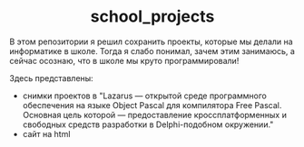 <h1 ALIGN="center">school_projects</h1>
В этом репозитории я решил сохранить проекты, которые мы делали на информатике в школе. Тогда я слабо понимал, зачем этим занимаюсь, а сейчас осознаю, что в школе мы круто программировали!

Здесь представлены:
- снимки проектов в "Lazarus — открытой среде программного обеспечения на языке Object Pascal для компилятора Free Pascal. Основная цель которой — предоставление кроссплатформенных и свободных средств разработки в Delphi-подобном окружении."
- сайт на html
